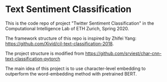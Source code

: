 # Text Sentiment Classification
This is the code repo of project "Twitter Sentiment Classification" in the Computational Intelligence Lab of ETH Zurich, 
Spring 2020. 

The framework  structure of this repo is inspired by Zhifei Yang: https://github.com/Xivid/cil-text-classification-2018.

The project structure is modified from https://github.com/srviest/char-cnn-text-classification-pytorch

The main idea of this project is to use character-level embedding to outperform the word-embedding method with pretrained BERT.